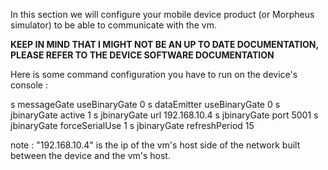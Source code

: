 
In this section we will configure your mobile device product (or Morpheus simulator) to be able to communicate with the vm.

**KEEP IN MIND THAT I MIGHT NOT BE AN UP TO DATE DOCUMENTATION, PLEASE REFER TO THE DEVICE SOFTWARE DOCUMENTATION**

Here is some command configuration you have to run on the device's console :

s messageGate useBinaryGate 0
s dataEmitter useBinaryGate 0
s jbinaryGate active 1
s jbinaryGate url 192.168.10.4
s jbinaryGate port 5001
s jbinaryGate forceSerialUse 1
s jbinaryGate refreshPeriod 15

note : "192.168.10.4" is the ip of the vm's host side of the network built between the device and the vm's host.